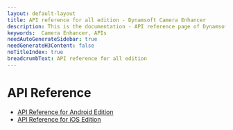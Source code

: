 ```yaml
---
layout: default-layout
title: API reference for all edition - Dynamsoft Camera Enhancer
description: This is the documentation - API reference page of Dynamsoft Camera Enhancer.
keywords:  Camera Enhancer, APIs
needAutoGenerateSidebar: true
needGenerateH3Content: false
noTitleIndex: true
breadcrumbText: API reference for all edition
---
```


# API Reference

- [API Reference for Android Edition]({{site.android}}api-reference.html)
- [API Reference for iOS Edition]({{site.ios}}api-reference.html)
